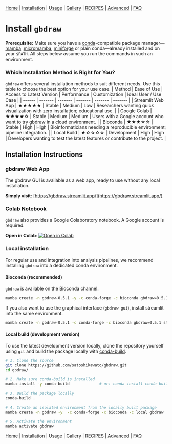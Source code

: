 [Home](../README.md) | [Installation](./INSTALL.md) | [Usage](./USAGE.md) | [Gallery](./GALLERY.md) | [RECIPES](./RECIPES.md) | [Advanced](./ADVANCED.md) | [FAQ](./FAQ.md)
# Install `gbdraw`

**Prerequisite:** Make sure you have a [conda](https://docs.conda.io/en/latest/)-compatible package manager—[mamba](https://github.com/mamba-org/mamba) ,[micromamba](https://mamba.readthedocs.io/en/latest/installation/micromamba-installation.html), [miniforge](https://github.com/conda-forge/miniforge) or plain conda—already installed and on your `$PATH`. All steps below assume you run the commands in such an environment.

### Which Installation Method is Right for You?
`gbdraw` offers several installation methods to suit different needs. Use this table to choose the best option for your use case.
| Method | Ease of Use | Access to Latest Version | Performance | Customization | Ideal User / Use Case |
| ------ | ------- | ------- | ------- | ------- | ------- |
| Streamlit Web App | ★★★★★ | Stable | Medium | Low | Researchers wanting quick visualization with zero installation; educational use. | 
| Google Colab | ★★★★☆ | Stable | Medium | Medium | Users with a Google account who want to try gbdraw in a cloud environment. | 
| Bioconda | ★★★☆☆ | Stable | High | High | Bioinformaticians needing a reproducible environment; pipeline integration. | 
 | Local Build | ★☆☆☆☆ | Development | High | High | Developers wanting to test the latest features or contribute to the project. | 
 

## Installation Instructions

### gbdraw Web App
The gbdraw GUI is available as a web app, ready to use without any local installation.

**Simply visit**: [https://gbdraw.streamlit.app/](https://gbdraw.streamlit.app/)

### Colab Notebook
`gbdraw` also provides a Google Colaboratory notebook. A Google account is required.

**Open in Colab**: [![Open in Colab](https://colab.research.google.com/assets/colab-badge.svg)](https://colab.research.google.com/github/satoshikawato/gbdraw/blob/main/gbdraw_colab.ipynb)

### Local installation
For regular use and integration into analysis pipelines, we recommend installing `gbdraw` into a dedicated conda environment.

#### Bioconda (recommended)
`gbdraw` is available on the Bioconda channel.
```bash
mamba create -n gbdraw-0.5.1 -y -c conda-forge -c bioconda gbdraw=0.5.1
```
If you also want to use the graphical interface (`gbdraw gui`), install streamlit into the same environment.
```bash
mamba create -n gbdraw-0.5.1 -c conda-forge -c bioconda gbdraw=0.5.1 streamlit # Install streamlit if you want to use GUI mode. Streamlit can also be installed later
```

#### Local build (development version)
To use the latest development version locally, clone the repository yourself using `git` and build the package locally with [conda-build](https://anaconda.org/anaconda/conda-build).
```bash
# 1. Clone the source
git clone https://github.com/satoshikawato/gbdraw.git
cd gbdraw/

# 2. Make sure conda-build is installed
mamba install -y conda-build             # or: conda install conda-build

# 3. Build the package locally
conda-build .

# 4. Create an isolated environment from the locally built package
mamba create -n gbdraw -y  -c conda-forge -c bioconda -c local gbdraw

# 5. Activate the environment
mamba activate gbdraw
```
[Home](../README.md) | [Installation](./INSTALL.md) | [Usage](./USAGE.md) | [Gallery](./GALLERY.md) | [RECIPES](./RECIPES.md) | [Advanced](./ADVANCED.md) | [FAQ](./FAQ.md)
